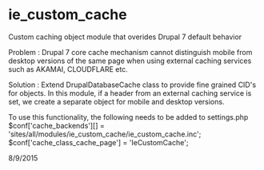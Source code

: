 # ie_custom_cache
Custom caching object module that overides Drupal 7 default behavior

Problem : 
Drupal 7 core cache mechanism cannot distinguish mobile from desktop versions of the same page when using external caching services such as AKAMAI, CLOUDFLARE etc.

Solution : 
Extend DrupalDatabaseCache class to provide fine grained CID's for objects.
In this module, if a header from an external caching service is set, we create a separate object for mobile and desktop versions.
 
To use this functionality, the following needs to be added to settings.php
$conf['cache_backends'][] = 'sites/all/modules/ie_custom_cache/ie_custom_cache.inc';
$conf['cache_class_cache_page'] = 'IeCustomCache';

8/9/2015
